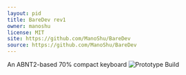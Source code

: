 ```yaml
---
layout: pid
title: BareDev rev1
owner: manoshu
license: MIT
site: https://github.com/ManoShu/BareDev
source: https://github.com/ManoShu/BareDev
---
```

An ABNT2-based 70% compact keyboard
![Prototype Build](https://i.imgur.com/fkizunN.png)
